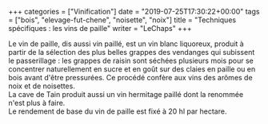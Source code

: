 +++
categories = ["Vinification"]
date = "2019-07-25T17:30:22+00:00"
tags = ["bois", "elevage-fut-chene", "noisette", "noix"] 
title = "Techniques spécifiques : les vins de paille"
writer = "LeChaps"
+++

Le vin de paille, dis aussi vin paillé, est un vin blanc liquoreux, produit à partir de la sélection des plus belles grappes des vendanges qui subissent le passerillage : les grappes de raisin sont séchées plusieurs mois pour se concentrer naturellement en sucre et en goût sur des claies en paille ou en bois avant d'être pressurées. Ce procédé confère aux vins des arômes de noix et de noisettes.  
La cave de Tain produit aussi un vin hermitage paillé dont la renommée n'est plus à faire.  
Le rendement de base du vin de paille est fixé à 20 hl par hectare.
